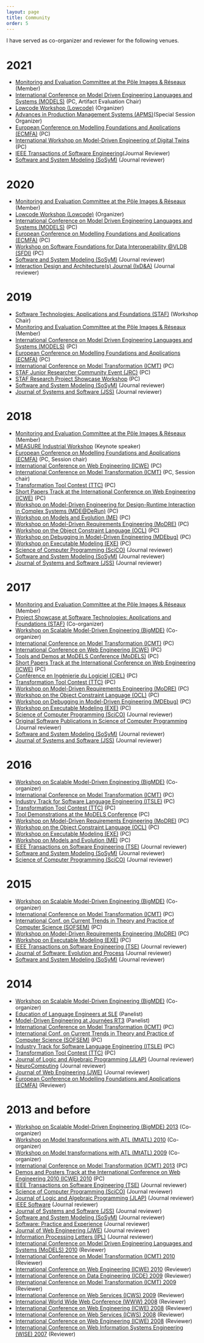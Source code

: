 ```yaml
---
layout: page
title: Community
order: 5
---
```


I have served as co-organizer and reviewer for the following venues.

# 2021
* [Monitoring and Evaluation Committee at the Pôle Images & Réseaux](http://www.images-et-reseaux.com/en) (Member)
* [International Conference on Model Driven Engineering Languages and Systems (MODELS)](https://modelsconference.org/) (PC, Artifact Evaluation Chair)
* [Lowcode Workshop (Lowcode)](https://lowcode-workshop.github.io/) (Organizer)
* [Advances in Production Management Systems (APMS)](https://www.apms-conference.org/past-conferences/apms-2021/)(Special Session Organizer)
* [European Conference on Modelling Foundations and Applications (ECMFA)](https://staf2019.win.tue.nl/events/ecmfa20/) (PC)
* [International Workshop on Model-Driven Engineering of Digital Twins](https://gemoc.org/events/moddit2021.html) (PC)
* [IEEE Transactions of Software Engineering](https://www.computer.org/web/tse)(Journal Reviewer)
* [Software and System Modeling (SoSyM)](http://www.sosym.org/) (Journal reviewer)

# 2020
* [Monitoring and Evaluation Committee at the Pôle Images & Réseaux](http://www.images-et-reseaux.com/en) (Member)
* [Lowcode Workshop (Lowcode)](https://lowcode-workshop.github.io/) (Organizer)
* [International Conference on Model Driven Engineering Languages and Systems (MODELS)](https://modelsconference.org/) (PC)
* [European Conference on Modelling Foundations and Applications (ECMFA)](https://staf2019.win.tue.nl/events/ecmfa20/) (PC)
* [Workshop on Software Foundations for Data Interoperability @VLDB (SFDI)](http://www.biscuits.work/fourth-workshop/) (PC)
* [Software and System Modeling (SoSyM)](http://www.sosym.org/) (Journal reviewer)
* [Interaction Design and Architecture(s) Journal (IxD&A)](http://interfacce.mifav.uniroma2.it/inevent/events/idea2010/?s=9) (Journal reviewer)

# 2019
* [Software Technologies: Applications and Foundations (STAF)](https://staf2019.win.tue.nl/) (Workshop Chair)
* [Monitoring and Evaluation Committee at the Pôle Images & Réseaux](http://www.images-et-reseaux.com/en) (Member)
* [International Conference on Model Driven Engineering Languages and Systems (MODELS)](https://modelsconf19.org/) (PC)
* [European Conference on Modelling Foundations and Applications (ECMFA)](https://staf2019.win.tue.nl/events/ecmfa19/) (PC)
* [International Conference on Model Transformation (ICMT)](http://www.model-transformation.org/) (PC)
* [STAF Junior Researcher Community Event (JRC)](https://staf2019.win.tue.nl/events/staf-jrc19/) (PC)
* [STAF Research Project Showcase Workshop](https://staf2019.win.tue.nl/events/staf-rps19/) (PC)
* [Software and System Modeling (SoSyM)](http://www.sosym.org/) (Journal reviewer)
* [Journal of Systems and Software (JSS)](http://www.journals.elsevier.com/journal-of-systems-and-software) (Journal reviewer)

# 2018
* [Monitoring and Evaluation Committee at the Pôle Images & Réseaux](http://www.images-et-reseaux.com/en) (Member)
* [MEASURE Industrial Workshop](http://measure.softeam-rd.eu/events-workshops/itea3measureindustrialworkshopeventinnanteson15thjune2018) (Keynote speaker)
* [European Conference on Modelling Foundations and Applications (ECMFA)](http://eventmall.info/ecmfa2018/) (PC, Session chair)
* [International Conference on Web Engineering (ICWE)](http://icwe2018.webengineering.org/) (PC)
* [International Conference on Model Transformation (ICMT)](https://icmt2018.github.io/) (PC, Session chair)
* [Transformation Tool Contest (TTC)](http://www.transformation-tool-contest.eu/) (PC)
* [Short Papers Track at the International Conference on Web Engineering (ICWE)](http://icwe2018.webengineering.org/) (PC)
* [Workshop on Model-Driven Engineering for Design-Runtime Interaction in Complex Systems (MDE@DeRun)](https://megamart2-ecsel.eu/mde-derun-2018/) (PC)
* [Workshop on Models and Evolution (ME)](http://www.models-and-evolution.com/2018/) (PC)
* [Workshop on Model-Driven Requirements Engineering (MoDRE)](http://www.modre2018.ece.mcgill.ca/) (PC)
* [Workshop on the Object Constraint Language (OCL)](https://oclworkshop.github.io/2018/) (PC)
* [Workshop on Debugging in Model-Driven Engineering (MDEbug)](https://msdl.uantwerpen.be/conferences/MDEbug/2018/) (PC)
* [Workshop on Executable Modeling (EXE)](http://www.modelexecution.org/?page_id=2173) (PC)
* [Science of Computer Programming (SciCO)](http://www.journals.elsevier.com/science-of-computer-programming/) (Journal reviewer)
* [Software and System Modeling (SoSyM)](http://www.sosym.org/) (Journal reviewer)
* [Journal of Systems and Software (JSS)](http://www.journals.elsevier.com/journal-of-systems-and-software) (Journal reviewer)

# 2017
* [Monitoring and Evaluation Committee at the Pôle Images & Réseaux](http://www.images-et-reseaux.com/en) (Member)
* [Project Showcase at Software Technologies: Applications and Foundations (STAF)](http://www.informatik.uni-marburg.de/staf2017/index.php/projects-showcases/) (Co-organizer)
* [Workshop on Scalable Model-Driven Engineering (BigMDE)](http://www.big-mde.eu/) (Co-organizer)
* [International Conference on Model Transformation (ICMT)](http://www.model-transformation.org/) (PC)
* [International Conference on Web Engineering (ICWE)](http://icwe2017.webengineering.org/) (PC)
* [Tools and Demos at MoDELS Conference (MoDELS)](http://www.cs.colostate.edu/~ghosh/models17_td/home_models17_td.html) (PC)
* [Short Papers Track at the International Conference on Web Engineering (ICWE)](http://icwe2017.webengineering.org/) (PC)
* [Conférence en Ingénierie du Logiciel (CIEL)](https://ciel2016.sciencesconf.org/) (PC)
* [Transformation Tool Contest (TTC)](http://www.transformation-tool-contest.eu/) (PC)
* [Workshop on Model-Driven Requirements Engineering (MoDRE)](http://www.modre2017.ece.mcgill.ca/) (PC)
* [Workshop on the Object Constraint Language (OCL)](http://oclworkshop.github.io/2017/) (PC)
* [Workshop on Debugging in Model-Driven Engineering (MDEbug)](https://msdl.uantwerpen.be/conferences/MDEbug/) (PC)
* [Workshop on Executable Modeling (EXE)](http://www.modelexecution.org/?page_id=1820) (PC)
* [Science of Computer Programming (SciCO)](http://www.journals.elsevier.com/science-of-computer-programming/) (Journal reviewer)
* [Original Software Publications in Science of Computer Programming](https://www.journals.elsevier.com/science-of-computer-programming/call-for-software/a-new-software-track-on-original-software-publications-scico/) (Journal reviewer)
* [Software and System Modeling (SoSyM)](http://www.sosym.org/) (Journal reviewer)
* [Journal of Systems and Software (JSS)](http://www.journals.elsevier.com/journal-of-systems-and-software) (Journal reviewer)

# 2016
* [Workshop on Scalable Model-Driven Engineering (BigMDE)](http://www.big-mde.eu/) (Co-organizer)
* [International Conference on Model Transformation (ICMT)](http://is.ieis.tue.nl/research/ICMT16/) (PC)
* [Industry Track for Software Language Engineering (ITSLE)](http://2016.splashcon.org/track/itsle2016) (PC)
* [Transformation Tool Contest (TTC)](http://www.transformation-tool-contest.eu/) (PC)
* [Tool Demonstrations at the MoDELS Conference](http://models2016.irisa.fr/tool-demonstrations/) (PC)
* [Workshop on Model-Driven Requirements Engineering (MoDRE)](http://www.modre2016.ece.mcgill.ca/) (PC)
* [Workshop on the Object Constraint Language (OCL)](http://oclworkshop.github.io/2016/news.html) (PC)
* [Workshop on Executable Modeling (EXE)](http://www.modelexecution.org/?page_id=1743) (PC)
* [Workshop on Models and Evolution (ME)](http://www.models-and-evolution.com/2016/) (PC)
* [IEEE Transactions on Software Engineering (TSE)](https://www.computer.org/web/tse;jsessionid=6afd856a99689b17c0c58edc329c) (Journal reviewer)
* [Software and System Modeling (SoSyM)](http://www.sosym.org/) (Journal reviewer)
* [Science of Computer Programming (SciCO)](http://www.journals.elsevier.com/science-of-computer-programming/) (Journal reviewer)

# 2015 
* [Workshop on Scalable Model-Driven Engineering (BigMDE)](https://big-mde.github.io/2015.html) (Co-organizer)
* [International Conference on Model Transformation (ICMT)](http://www.di.univaq.it/diruscio/sites/ICMT2015/) (PC)
* [International Conf. on Current Trends in Theory and Practice of Computer Science (SOFSEM)](http://www.sofsem.cz/sofsem15/) (PC)
* [Workshop on Model-Driven Requirements Engineering (MoDRE)](http://www.modre2015.ece.mcgill.ca/) (PC)
* [Workshop on Executable Modeling (EXE)](http://www.modelexecution.org/?page_id=1619) (PC)
* [IEEE Transactions on Software Engineering (TSE)](https://www.computer.org/web/tse;jsessionid=6afd856a99689b17c0c58edc329c) (Journal reviewer)
* [Journal of Software: Evolution and Process](http://onlinelibrary.wiley.com/journal/10.1002/(ISSN)2047-7481) (Journal reviewer)
* [Software and System Modeling (SoSyM)](http://www.sosym.org/) (Journal reviewer)

# 2014
* [Workshop on Scalable Model-Driven Engineering (BigMDE)](https://big-mde.github.io/2014.html) (Co-organizer)
* [Education of Language Engineers at SLE](http://www.sleconf.org/2014/Panel.html) (Panelist)
* [Model-Driven Engineering at Journées RT3](https://rth3.wp.mines-telecom.fr/journees-rt3/) (Panelist)
* [International Conference on Model Transformation (ICMT)](http://www.di.univaq.it/ICMT2014/) (PC)
* [International Conf. on Current Trends in Theory and Practice of Computer Science (SOFSEM)](http://sofsem14.ics.upjs.sk/) (PC)
* [Industry Track for Software Language Engineering (ITSLE)](http://www.sleconf.org/2014/ITSLE.html) (PC)
* [Transformation Tool Contest (TTC)](http://www.transformation-tool-contest.eu/2014/) (PC)
* [Journal of Logic and Algebraic Programming (JLAP)](http://www.journals.elsevier.com/the-journal-of-logic-and-algebraic-programming) (Journal reviewer)
* [NeuroComputing](http://www.journals.elsevier.com/neurocomputing) (Journal reviewer)
* [Journal of Web Engineering (JWE)](http://www.rintonpress.com/journals/jwe/) (Journal reviewer)
* [European Conference on Modelling Foundations and Applications (ECMFA)](http://ecmfa2014.lcc.uma.es/#) (Reviewer)

# 2013 and before
* [Workshop on Scalable Model-Driven Engineering (BigMDE) 2013](https://big-mde.github.io/2013.html) (Co-organizer)
* [Workshop on Model transformations with ATL (MtATL) 2010](http://web.emn.fr/x-info/atlanmod/index.php?title=MtATL2010) (Co-organizer)
* [Workshop on Model transformations with ATL (MtATL) 2009](http://web.emn.fr/x-info/atlanmod/index.php?title=MtATL2009) (Co-organizer)
* [International Conference on Model Transformation (ICMT) 2013](http://www.model-transformation.org/ICMT2013/) (PC)
* [Demos and Posters Track at the International Conference on Web Engineering 2010 (ICWE) 2010](http://icwe2010.webengineering.org/Calls/demos.aspx) (PC)
* [IEEE Transactions on Software Engineering (TSE)](https://www.computer.org/web/tse;jsessionid=6afd856a99689b17c0c58edc329c) (Journal reviewer)
* [Science of Computer Programming (SciCO)](http://www.journals.elsevier.com/science-of-computer-programming/) (Journal reviewer)
* [Journal of Logic and Algebraic Programming (JLAP)](http://www.journals.elsevier.com/the-journal-of-logic-and-algebraic-programming) (Journal reviewer)
* [IEEE Software](https://www.computer.org/software-magazine/) (Journal reviewer)
* [Journal of Systems and Software (JSS)](http://www.journals.elsevier.com/journal-of-systems-and-software) (Journal reviewer)
* [Software and System Modeling (SoSyM)](http://www.sosym.org/) (Journal reviewer)
* [Software: Practice and Experience](http://onlinelibrary.wiley.com/journal/10.1002/(ISSN)1097-024X) (Journal reviewer)
* [Journal of Web Engineering (JWE)](http://www.rintonpress.com/journals/jwe/) (Journal reviewer)
* [Information Processing Letters (IPL)](http://www.journals.elsevier.com/information-processing-letters/) (Journal reviewer)
* [International Conference on Model Driven Engineering Languages and Systems (MoDELS) 2010](http://models2010.ifi.uio.no/) (Reviewer)
* [International Conference on Model Transformation (ICMT) 2010](http://www.model-transformation.org/ICMT2010/) (Reviewer)
* [International Conference on Web Engineering (ICWE) 2010](http://icwe2010.webengineering.org/) (Reviewer)
* [International Conference on Data Engineering (ICDE) 2009](http://i.cs.hku.hk/icde2009/) (Reviewer)
* [International Conference on Model Transformation (ICMT) 2009](http://www.model-transformation.org/ICMT2009/) (Reviewer)
* [International Conference on Web Services (ICWS) 2009](http://www.servicescongress.org/2009/1/) (Reviewer)
* [International World Wide Web Conference (WWW) 2008](http://wwwconference.org/www2008/) (Reviewer)
* [International Conference on Web Engineering (ICWE) 2008](http://icwe2008.webengineering.org/) (Reviewer)
* [International Conference on Web Services (ICWS) 2008](http://www.servicescongress.org/2009/1/) (Reviewer)
* [International Conference on Web Engineering (ICWE) 2008](http://icwe.como.polimi.it/) (Reviewer)
* [International Conference on Web Information Systems Engineering (WISE) 2007](http://wise2007.loria.fr/pmwiki/pmwiki.php) (Reviewer)